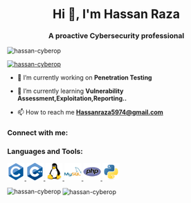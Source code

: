 <h1 align="center">Hi 👋, I'm Hassan Raza</h1>
<h3 align="center">A proactive Cybersecurity professional</h3>

<p align="left"> <img src="https://komarev.com/ghpvc/?username=hassan-cyberop&label=Profile%20views&color=0e75b6&style=flat" alt="hassan-cyberop" /> </p>

<p align="left"> <a href="https://github.com/ryo-ma/github-profile-trophy"><img src="https://github-profile-trophy.vercel.app/?username=hassan-cyberop" alt="hassan-cyberop" /></a> </p>

- 🔭 I’m currently working on **Penetration Testing**

- 🌱 I’m currently learning **Vulnerability Assessment,Exploitation,Reporting..**

- 📫 How to reach me **Hassanraza5974@gmail.com**

<h3 align="left">Connect with me:</h3>
<p align="left">
</p>

<h3 align="left">Languages and Tools:</h3>
<p align="left"> <a href="https://www.cprogramming.com/" target="_blank" rel="noreferrer"> <img src="https://raw.githubusercontent.com/devicons/devicon/master/icons/c/c-original.svg" alt="c" width="40" height="40"/> </a> <a href="https://www.w3schools.com/cpp/" target="_blank" rel="noreferrer"> <img src="https://raw.githubusercontent.com/devicons/devicon/master/icons/cplusplus/cplusplus-original.svg" alt="cplusplus" width="40" height="40"/> </a> <a href="https://www.linux.org/" target="_blank" rel="noreferrer"> <img src="https://raw.githubusercontent.com/devicons/devicon/master/icons/linux/linux-original.svg" alt="linux" width="40" height="40"/> </a> <a href="https://www.mysql.com/" target="_blank" rel="noreferrer"> <img src="https://raw.githubusercontent.com/devicons/devicon/master/icons/mysql/mysql-original-wordmark.svg" alt="mysql" width="40" height="40"/> </a> <a href="https://www.php.net" target="_blank" rel="noreferrer"> <img src="https://raw.githubusercontent.com/devicons/devicon/master/icons/php/php-original.svg" alt="php" width="40" height="40"/> </a> <a href="https://www.python.org" target="_blank" rel="noreferrer"> <img src="https://raw.githubusercontent.com/devicons/devicon/master/icons/python/python-original.svg" alt="python" width="40" height="40"/> </a> </p>

<p><img align="left" src="https://github-readme-stats.vercel.app/api/top-langs?username=hassan-cyberop&show_icons=true&locale=en&layout=compact" alt="hassan-cyberop" /></p>

<p>&nbsp;<img align="center" src="https://github-readme-stats.vercel.app/api?username=hassan-cyberop&show_icons=true&locale=en" alt="hassan-cyberop" /></p>
